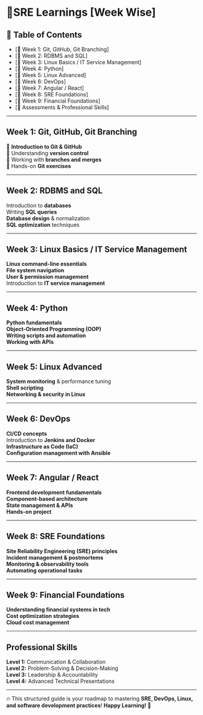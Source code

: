 # 🚀SRE Learnings [Week Wise] 

## 📌 Table of Contents  
- [📍 Week 1: Git, GitHub, Git Branching]
- [📍 Week 2: RDBMS and SQL] 
- [📍 Week 3: Linux Basics / IT Service Management] 
- [📍 Week 4: Python]  
- [📍 Week 5: Linux Advanced] 
- [📍 Week 6: DevOps]
- [📍 Week 7: Angular / React] 
- [📍 Week 8: SRE Foundations]  
- [📍 Week 9: Financial Foundations] 
- [📍 Assessments & Professional Skills] 

---

##  Week 1: Git, GitHub, Git Branching  
🔹 **Introduction to Git & GitHub**  
🔹 Understanding **version control**  
🔹 Working with **branches and merges**  
🔹 Hands-on **Git exercises**  

---

##  Week 2: RDBMS and SQL  
 Introduction to **databases**  
 Writing **SQL queries**  
 **Database design** & normalization  
 **SQL optimization** techniques  

---

##  Week 3: Linux Basics / IT Service Management  
 **Linux command-line essentials**  
 **File system navigation**  
 **User & permission management**  
 Introduction to **IT service management**  

---

##  Week 4: Python  
 **Python fundamentals**  
 **Object-Oriented Programming (OOP)**  
 **Writing scripts and automation**  
 **Working with APIs**  

---

##  Week 5: Linux Advanced  
 **System monitoring** & performance tuning  
 **Shell scripting**  
 **Networking & security in Linux**  

---

##  Week 6: DevOps  
 **CI/CD concepts**  
 Introduction to **Jenkins and Docker**  
 **Infrastructure as Code (IaC)**  
 **Configuration management with Ansible**  

---

## Week 7: Angular / React  
 **Frontend development fundamentals**  
 **Component-based architecture**  
 **State management & APIs**  
 **Hands-on project**  

---

## Week 8: SRE Foundations  
 **Site Reliability Engineering (SRE) principles**  
 **Incident management & postmortems**  
 **Monitoring & observability tools**  
 **Automating operational tasks**  

---

## Week 9: Financial Foundations  
 **Understanding financial systems in tech**  
 **Cost optimization strategies**  
 **Cloud cost management**  

---

## Professional Skills   
 **Level 1:** Communication & Collaboration  
 **Level 2:** Problem-Solving & Decision-Making  
 **Level 3:** Leadership & Accountability  
 **Level 4:** Advanced Technical Presentations  

---

🔥 This structured guide is your roadmap to mastering **SRE, DevOps, Linux, and software development practices**! **Happy Learning! 🚀**  

